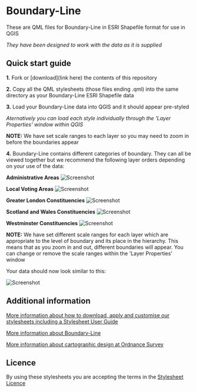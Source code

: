 # Boundary-Line

These are QML files for Boundary-Line in ESRI Shapefile format for use in QGIS

*They have been designed to work with the data as it is supplied*

## Quick start guide

**1.**  Fork or [download](link here) the contents of this repository

**2.**  Copy all the QML stylesheets (those files ending .qml) into the same directory as your Boundary-Line ESRI Shapefile data

**3.**  Load your Boundary-Line data into QGIS and it should appear pre-styled

*Aternatively you can load each style individually through the 'Layer Properties' window within QGIS*

**NOTE:** We have set scale ranges to each layer so you may need to zoom in before the boundaries appear

**4.**  Boundary-Line contains different categories of boundary. They can all be viewed together but we recommend the following layer orders depending on your use of the data:

**Administrative Areas**
  ![Screenshot](https://github.com/OrdnanceSurvey/Boundary-Line-stylesheets/raw/master/ESRI%20Shapefile%20stylesheets/QGIS%20stylesheets%20(QML)/images/BL_AdministrativeAreas.PNG "Recommended layer order for Administrative Areas")

**Local Voting Areas**
  ![Screenshot](https://github.com/OrdnanceSurvey/Boundary-Line-stylesheets/raw/master/ESRI%20Shapefile%20stylesheets/QGIS%20stylesheets%20(QML)/images/BL_LocalVotingAreas.PNG "Recommended layer order for Local Voting Areas")

**Greater London Constituencies**
  ![Screenshot](https://github.com/OrdnanceSurvey/Boundary-Line-stylesheets/raw/master/ESRI%20Shapefile%20stylesheets/QGIS%20stylesheets%20(QML)/images/BL_GreaterLondonConstituencies.PNG "Recommended layer order for Greater London Constituencies")

**Scotland and Wales Constituencies**
  ![Screenshot](https://github.com/OrdnanceSurvey/Boundary-Line-stylesheets/raw/master/ESRI%20Shapefile%20stylesheets/QGIS%20stylesheets%20(QML)/images/BL_ScotlandAndWalesConstituencies.PNG "Recommended layer order for Scotland and Wales Constituencies")

**Westminster Constituencies**
  ![Screenshot](https://github.com/OrdnanceSurvey/Boundary-Line-stylesheets/raw/master/ESRI%20Shapefile%20stylesheets/QGIS%20stylesheets%20(QML)/images/BL_WestminsterConstituencies.PNG "Recommended layer order for Westminster Constituencies")

**NOTE:** We have set different scale ranges for each layer which are appropriate to the level of boundary and its place in the hierarchy. This means that as you zoom in and out, different boundaries will appear. You can change or remove the scale ranges within the 'Layer Properties' window

Your data should now look similar to this: 

  ![Screenshot](https://github.com/OrdnanceSurvey/Boundary-Line-stylesheets/raw/master/ESRI%20Shapefile%20stylesheets/QGIS%20stylesheets%20(QML)/images/BL_screenshot.PNG "Screenshot of Boundary-Line")

## Additional information

[More information about how to download, apply and customise our stylesheets including a Stylesheet User Guide](http://www.ordnancesurvey.co.uk/resources/carto-design/cartographic-stylesheets.html)

[More information about Boundary-Line](http://www.ordnancesurvey.co.uk/business-and-government/products/boundary-line.html)

[More information about cartographic design at Ordnance Survey](https://www.ordnancesurvey.co.uk/resources/carto-design/)

## Licence

By using these stylesheets you are accepting the terms in the [Stylesheet Licence](http://www.ordnancesurvey.co.uk/docs/licences/stylesheet-licence-v2.pdf)